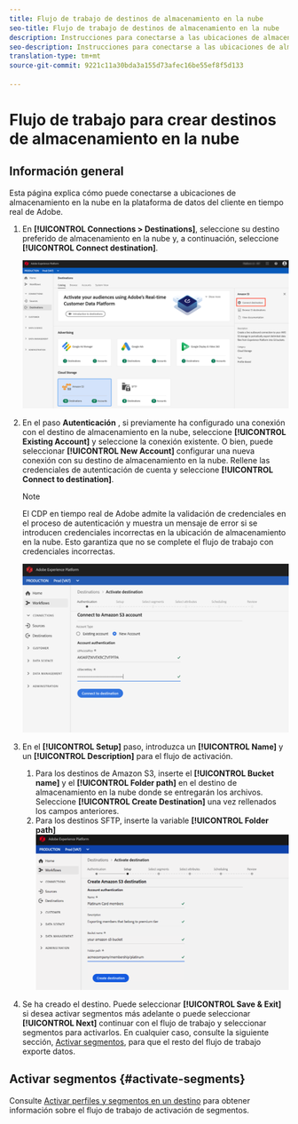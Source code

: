 ```yaml
---
title: Flujo de trabajo de destinos de almacenamiento en la nube
seo-title: Flujo de trabajo de destinos de almacenamiento en la nube
description: Instrucciones para conectarse a las ubicaciones de almacenamiento en la nube
seo-description: Instrucciones para conectarse a las ubicaciones de almacenamiento en la nube
translation-type: tm+mt
source-git-commit: 9221c11a30bda3a155d73afec16be55ef8f5d133

---
```



# Flujo de trabajo para crear destinos de almacenamiento en la nube

## Información general

Esta página explica cómo puede conectarse a ubicaciones de almacenamiento en la nube en la plataforma de datos del cliente en tiempo real de Adobe.

1. En **[!UICONTROL Connections > Destinations]**, seleccione su destino preferido de almacenamiento en la nube y, a continuación, seleccione **[!UICONTROL Connect destination]**.

   ![Conectar con destino de almacenamiento en la nube](/help/rtcdp/destinations/assets/connect-cloud-destination.png)

2. En el paso **Autenticación** , si previamente ha configurado una conexión con el destino de almacenamiento en la nube, seleccione **[!UICONTROL Existing Account]** y seleccione la conexión existente. O bien, puede seleccionar **[!UICONTROL New Account]** configurar una nueva conexión con su destino de almacenamiento en la nube. Rellene las credenciales de autenticación de cuenta y seleccione **[!UICONTROL Connect to destination]**.

   >[!NOTE]
   >
   >El CDP en tiempo real de Adobe admite la validación de credenciales en el proceso de autenticación y muestra un mensaje de error si se introducen credenciales incorrectas en la ubicación de almacenamiento en la nube. Esto garantiza que no se complete el flujo de trabajo con credenciales incorrectas.

   ![Conectar con destino de almacenamiento en la nube: paso de autenticación](/help/rtcdp/destinations/assets/cloud-destinations-authentication-step.png)

3. En el **[!UICONTROL Setup]** paso, introduzca un **[!UICONTROL Name]** y un **[!UICONTROL Description]** para el flujo de activación.
   1. Para los destinos de Amazon S3, inserte el **[!UICONTROL Bucket name]** y el **[!UICONTROL Folder path]** en el destino de almacenamiento en la nube donde se entregarán los archivos. Seleccione **[!UICONTROL Create Destination]** una vez rellenados los campos anteriores.
   2. Para los destinos SFTP, inserte la variable **[!UICONTROL Folder path]**
   ![Conectar con destino de almacenamiento en la nube: paso de autenticación](/help/rtcdp/destinations/assets/cloud-destinations-setup-step.png)

4. Se ha creado el destino. Puede seleccionar **[!UICONTROL Save & Exit]** si desea activar segmentos más adelante o puede seleccionar **[!UICONTROL Next]** continuar con el flujo de trabajo y seleccionar segmentos para activarlos. En cualquier caso, consulte la siguiente sección, [Activar segmentos](#activate-segments), para que el resto del flujo de trabajo exporte datos.

## Activar segmentos {#activate-segments}

Consulte [Activar perfiles y segmentos en un destino](/help/rtcdp/destinations/activate-destinations.md) para obtener información sobre el flujo de trabajo de activación de segmentos.
